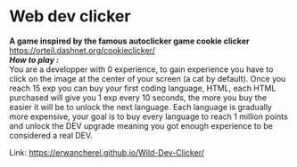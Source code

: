 # Web dev clicker<br>

**A game inspired by the famous autoclicker game cookie clicker**
https://orteil.dashnet.org/cookieclicker/<br>
_**How to play :**_<br>
You are a developper with 0 experience, to gain experience you have to click on the image at the center of your screen (a cat by default). Once you reach 15 exp you can buy your first coding language, HTML, each HTML purchased will give you 1 exp every 10 seconds, the more you buy the easier it will be to unlock the next language. Each language is gradually more expensive, your goal is to buy every language to reach 1 million points and unlock the DEV upgrade meaning you got enough experience to be considered a real DEV.

Link: https://erwancherel.github.io/Wild-Dev-Clicker/
